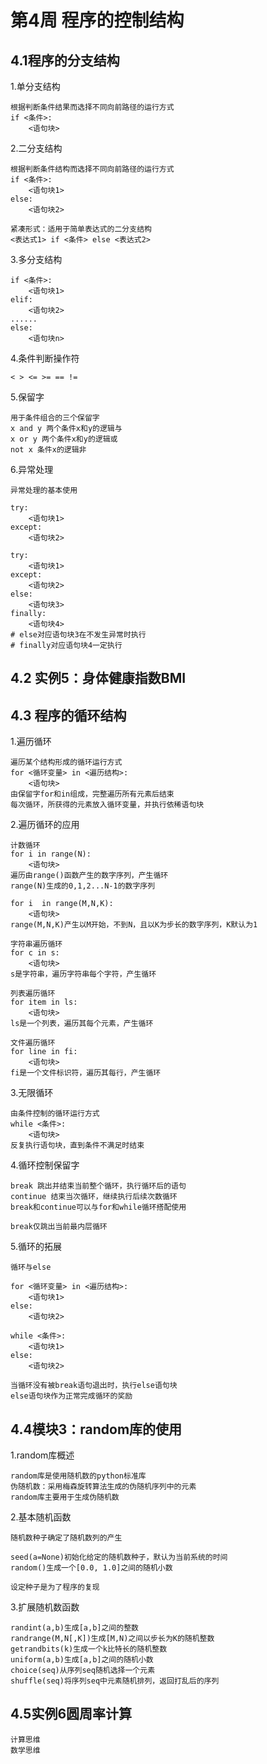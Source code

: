 # 第4周 程序的控制结构

## 4.1程序的分支结构

1.单分支结构

    根据判断条件结果而选择不同向前路径的运行方式
    if <条件>:
        <语句块>

2.二分支结构

    根据判断条件结构而选择不同向前路径的运行方式
    if <条件>:
        <语句块1>
    else:
        <语句块2>

    紧凑形式：适用于简单表达式的二分支结构
    <表达式1> if <条件> else <表达式2>

3.多分支结构
    
    if <条件>: 
        <语句块1>
    elif:
        <语句块2>
    ......
    else:
        <语句块n>

4.条件判断操作符
    
    < > <= >= == !=
    
5.保留字
    
    用于条件组合的三个保留字
    x and y 两个条件x和y的逻辑与
    x or y 两个条件x和y的逻辑或
    not x 条件x的逻辑非
    
6.异常处理

    异常处理的基本使用
    
    try:
        <语句块1>
    except:
        <语句块2>
    
    try:
        <语句块1>
    except:
        <语句块2>
    else:
        <语句块3>
    finally:
        <语句块4>
    # else对应语句块3在不发生异常时执行
    # finally对应语句块4一定执行

## 4.2 实例5：身体健康指数BMI

## 4.3 程序的循环结构
    
1.遍历循环
    
    遍历某个结构形成的循环运行方式
    for <循环变量> in <遍历结构>:
        <语句块>
    由保留字for和in组成，完整遍历所有元素后结束
    每次循环，所获得的元素放入循环变量，并执行依稀语句块
    
2.遍历循环的应用
    
    计数循环
    for i in range(N):
        <语句块>
    遍历由range()函数产生的数字序列，产生循环
    range(N)生成的0,1,2...N-1的数字序列
    
    for i  in range(M,N,K):
        <语句块>
    range(M,N,K)产生以M开始，不到N，且以K为步长的数字序列，K默认为1
    
    字符串遍历循环
    for c in s:
        <语句块>
    s是字符串，遍历字符串每个字符，产生循环
    
    列表遍历循环
    for item in ls:
        <语句块>
    ls是一个列表，遍历其每个元素，产生循环
    
    文件遍历循环
    for line in fi:
        <语句块>
    fi是一个文件标识符，遍历其每行，产生循环
    
3.无限循环
    
    由条件控制的循环运行方式
    while <条件>:
        <语句块>
    反复执行语句块，直到条件不满足时结束
    
4.循环控制保留字
    
    break 跳出并结束当前整个循环，执行循环后的语句
    continue 结束当次循环，继续执行后续次数循环
    break和continue可以与for和while循环搭配使用
    
    break仅跳出当前最内层循环
    
5.循环的拓展
    
    循环与else
    
    for <循环变量> in <遍历结构>:
        <语句块1>
    else:
        <语句块2>
        
    while <条件>:
        <语句块1>
    else:
        <语句块2>
    
    当循环没有被break语句退出时，执行else语句块
    else语句块作为正常完成循环的奖励
    
   
## 4.4模块3：random库的使用

1.random库概述

    random库是使用随机数的python标准库
    伪随机数：采用梅森旋转算法生成的伪随机序列中的元素
    random库主要用于生成伪随机数
    
2.基本随机函数

    随机数种子确定了随机数列的产生
    
    seed(a=None)初始化给定的随机数种子，默认为当前系统的时间
    random()生成一个[0.0, 1.0]之间的随机小数
    
    设定种子是为了程序的复现
    
3.扩展随机数函数

    randint(a,b)生成[a,b]之间的整数
    randrange(M,N[,K])生成[M,N)之间以步长为K的随机整数
    getrandbits(k)生成一个k比特长的随机整数
    uniform(a,b)生成[a,b]之间的随机小数
    choice(seq)从序列seq随机选择一个元素
    shuffle(seq)将序列seq中元素随机排列，返回打乱后的序列

## 4.5实例6圆周率计算

    计算思维
    数学思维
    
    
